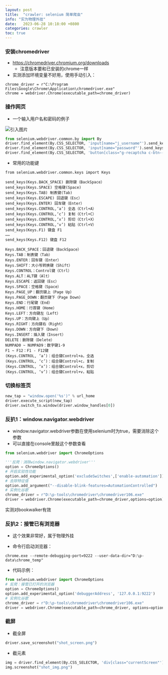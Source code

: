 ```yaml
---
layout: post
title:  "crawler: selenium 简单爬虫"
info: "实为物理外挂"
date:   2023-06-28 10:18:00 +0800
categories: crawler
toc: true
---
```




### 安装chromedriver
- https://chromedriver.chromium.org/downloads
  - 注意版本要和已安装的chrome一样
- 实测添加环境变量不好用，使用手动引入：
```
chrome_driver = r"C:\Program Files\Google\Chrome\Application\chromedriver.exe"
chrome = webdriver.Chrome(executable_path=chrome_driver)
```

### 操作网页

- 一个输入用户名和密码的例子


![引入图片]({{site.url}}/image/crawler/2023-06-28-selenium/image_1.jpg)


```py
from selenium.webdriver.common.by import By
driver.find_element(By.CSS_SELECTOR, 'input[name="j_username"').send_keys("1970313791@qq.com")
driver.find_element(By.CSS_SELECTOR, 'input[name="password"').send_keys("xxxxxxxxxxx")
driver.find_element(By.CSS_SELECTOR, 'button[class="g-recaptcha c-btn--forward"').click()
```

- 常用的功能键

```
from selenium.webdriver.common.keys import Keys

send_keys(Keys.BACK_SPACE) 删除键（BackSpace）
send_keys(Keys.SPACE) 空格键(Space)
send_keys(Keys.TAB) 制表键(Tab)
send_keys(Keys.ESCAPE) 回退键（Esc）
send_keys(Keys.ENTER) 回车键（Enter）
send_keys(Keys.CONTROL,‘a’) 全选（Ctrl+A）
send_keys(Keys.CONTROL,‘c’) 复制（Ctrl+C）
send_keys(Keys.CONTROL,‘x’) 剪切（Ctrl+X）
send_keys(Keys.CONTROL,‘v’) 粘贴（Ctrl+V）
send_keys(Keys.F1) 键盘 F1
……
send_keys(Keys.F12) 键盘 F12

Keys.BACK_SPACE：回退键（BackSpace）
Keys.TAB：制表键（Tab）
Keys.ENTER：回车键（Enter）
Keys.SHIFT：大小写转换键（Shift）
Keys.CONTROL：Control键（Ctrl）
Keys.ALT：ALT键（Alt）
Keys.ESCAPE：返回键（Esc）
Keys.SPACE：空格键（Space）
Keys.PAGE_UP：翻页键上（Page Up）
Keys.PAGE_DOWN：翻页键下（Page Down）
Keys.END：行尾键（End）
Keys.HOME：行首键（Home）
Keys.LEFT：方向键左（Left）
Keys.UP：方向键上（Up）
Keys.RIGHT：方向键右（Right）
Keys.DOWN：方向键下（Down）
Keys.INSERT：插入键（Insert）
DELETE：删除键（Delete）
NUMPAD0 ~ NUMPAD9：数字键1-9
F1 ~ F12：F1 - F12键
(Keys.CONTROL, ‘a’)：组合键Control+a，全选
(Keys.CONTROL, ‘c’)：组合键Control+c，复制
(Keys.CONTROL, ‘x’)：组合键Control+x，剪切
(Keys.CONTROL, ‘v’)：组合键Control+v，粘贴
```


### 切换标签页

```py
new_tap = "window.open('%s')" % url_home
driver.execute_script(new_tap)
driver.switch_to.window(driver.window_handles[0])
```



### 反扒1：window.navigator.webdriver

- window.navigator.webdriver参数在使用selenium时为true，需要消除这个参数
- 可以直接在console里敲这个参数查看

```py
from selenium.webdriver import ChromeOptions

'''反爬：消除window.navigator.webdriver'''
option = ChromeOptions()
# 开启实验性功能
option.add_experimental_option('excludeSwitches',['enable-automation'])
# 去除特征值
option.add_argument("--disable-blink-features=AutomationControlled")
# 实例化谷歌
chrome_driver = r"D:\p-tools\chromedriver\chromedriver106.exe"
driver = webdriver.Chrome(executable_path=chrome_driver,options=option)
```

实测对bookwalker有效



### 反扒2：接管已有浏览器

- 这个效果非常好，属于物理外挂

- 命令行启动浏览器：
```
chrome.exe --remote-debugging-port=9222 --user-data-dir="D:\p-data\chrome_temp"
```
- 代码示例：
```py
from selenium.webdriver import ChromeOptions
# 反爬：接管已打开的浏览器
option = ChromeOptions()
option.add_experimental_option('debuggerAddress', '127.0.0.1:9222')
# 实例化谷歌
chrome_driver = r"D:\p-tools\chromedriver\chromedriver106.exe"
driver = webdriver.Chrome(executable_path=chrome_driver, options=option)
```

### 截屏

- 截全屏
```py
driver.save_screenshot("shot_screen.png")
```

- 截元素
```py
img = driver.find_element(By.CSS_SELECTOR, 'div[class="currentScreen"')
img.screenshot("shot_img.png")
```






